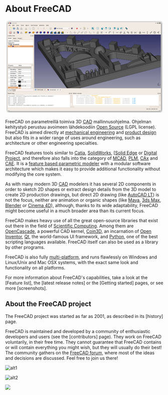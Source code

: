 # About FreeCAD

![](images/FreeCAD_default.jpg)

FreeCAD on parametreillä toimiva 3D [CAD](http://en.wikipedia.org/wiki/CAD) mallinnusohjelma. Ohjelman kehitystyö perustuu avoimeen lähdekoodiin [Open Source](http://en.wikipedia.org/wiki/Open_source) (LGPL license). FreeCAD is aimed directly at [mechanical engineering](http://en.wikipedia.org/wiki/Mechanical_engineering) and [product design](http://en.wikipedia.org/wiki/Product_design) but also fits in a wider range of uses around engineering, such as architecture or other engineering specialties.

FreeCAD features tools similar to [Catia](http://en.wikipedia.org/wiki/Catia), [SolidWorks](http://en.wikipedia.org/wiki/Solidworks), [[Solid Edge](http://en.wikipedia.org/wiki/Solid_Edge) or [Digital Project](https://en.wikipedia.org/wiki/Digital_Project), and therefore also falls into the category of [MCAD](http://en.wikipedia.org/wiki/CAD), [PLM](http://en.wikipedia.org/wiki/Product_Lifecycle_Management), [CAx](http://en.wikipedia.org/wiki/CAx) and [CAE](http://en.wikipedia.org/wiki/Computer-aided_engineering). It is a [feature based parametric modeler](http://en.wikipedia.org/wiki/Parametric_feature_based_modeler) with a modular software architecture which makes it easy to provide additional functionality without modifying the core system.

As with many modern 3D [CAD](http://en.wikipedia.org/wiki/CAD) modelers it has several 2D components in order to sketch 2D shapes or extract design details from the 3D model to create 2D production drawings, but direct 2D drawing (like [AutoCAD LT](http://en.wikipedia.org/wiki/AutoCAD#AutoCAD_LT)) is not the focus, neither are animation or organic shapes (like [Maya](http://en.wikipedia.org/wiki/Maya_(software)), [3ds Max](http://en.wikipedia.org/wiki/3ds_Max), [Blender](http://en.wikipedia.org/wiki/Blender_%28software%29) or [Cinema 4D](http://en.wikipedia.org/wiki/CINEMA_4D)), although, thanks to its wide adaptability, FreeCAD might become useful in a much broader area than its current focus.

FreeCAD makes heavy use of all the great open-source libraries that exist out there in the field of [Scientific Computing](http://en.wikipedia.org/wiki/Scientific_Computation). Among them are [OpenCascade](http://opencascade.org/), a powerful CAD kernel, [Coin3D](http://www.coin3d.org/), an incarnation of [Open Inventor](http://en.wikipedia.org/wiki/Open_Inventor), [Qt](http://www.qtsoftware.com/), the world-famous UI framework, and [Python](http://www.python.org/), one of the best scripting languages available. FreeCAD itself can also be used as a library by other programs.

FreeCAD is also fully [multi-platform](http://en.wikipedia.org/wiki/Cross-platform), and runs flawlessly on Windows and Linux/Unix and Mac OSX systems, with the exact same look and functionality on all platforms.

For more information about FreeCAD's capabilities, take a look at the [Feature list], the [latest release notes] or the [Getting started] pages, or see more [screenshots].

## About the FreeCAD project

The FreeCAD project was started as far as 2001, as described in its [history] page.

FreeCAD is maintained and developed by a community of enthusiastic developers and users (see the [contributors] page). They work on FreeCAD voluntarily, in their free time. They cannot guarantee that FreeCAD contains or will contain everything you might wish, but they will usually do their best! The community gathers on the [FreeCAD forum](https://forum.freecadweb.org), where most of the ideas and decisions are discussed. Feel free to join us there!

![alt1](https://raw.github.com/yorikvanhavre/FreeCAD-documentation/master/user-documentation/images/FreeCAD.svg?sanitize=true)

![alt2](images/FreeCAD.svg)

<img src="images/FreeCAD.svg" />